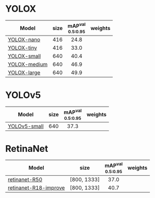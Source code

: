 # YOLOX 
|Model  | size |mAP<sup>val<br>0.5:0.95 | weights |
| ------|:---: | :---:                  | :---:   |
|[YOLOX-nano](https://github.com/ModelTC/EOD/blob/main/configs/yolox/yolox_nano.yaml)|416  |24.8 |  |
|[YOLOX-tiny](https://github.com/ModelTC/EOD/blob/main/configs/yolox/yolox_tiny.yaml)    |416  |33.0 |  |
|[YOLOX-small](https://github.com/ModelTC/EOD/blob/main/configs/yolox/yolox_small.yaml)   |640  |40.4 |  |
|[YOLOX-medium](https://github.com/ModelTC/EOD/blob/main/configs/yolox/yolox_medium.yaml)  |640  |46.9 |  |
|[YOLOX-large](https://github.com/ModelTC/EOD/blob/main/configs/yolox/yolox_large.yaml)   |640  |49.9 |  |

# YOLOv5
|Model  | size |mAP<sup>val<br>0.5:0.95 | weights |
| ------|:---: | :---:                  | :---:   |
|[YOLOv5-small](https://github.com/ModelTC/EOD/blob/main/configs/yolov5/yolov5_small_silu.yaml)|640  |37.3 |  |

# RetinaNet
|Model  | size |mAP<sup>val<br>0.5:0.95 | weights |
| ------|:---: | :---:                  | :---:   |
|[retinanet-R50](https://github.com/ModelTC/EOD/blob/main/configs/retinanet/retinanet-r50_1x.yaml)    |[800, 1333]  |37.0 |  |
|[retinanet-R18-improve](https://github.com/ModelTC/EOD/blob/main/configs/retinanet/retinanet-r18-improve.yaml)    |[800, 1333]  |40.7 |  |